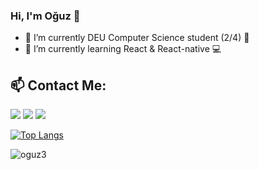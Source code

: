 ### Hi, I'm Oğuz 👋

- 🔭 I’m currently DEU Computer Science student (2/4) 📝
- 🌱 I’m currently learning React & React-native 💻

## :mailbox: Contact Me:

[<img src="https://cdn2.iconfinder.com/data/icons/colorful-guache-social-media-logos-1/159/social-media_gmail-64.png"/>](mailto:ulukaya311@gmail.com)
[<img target="_blank" src="https://cdn4.iconfinder.com/data/icons/colorful-guache-social-media-logos-1/159/social-media_linkedin-64.png"/>](https://www.linkedin.com/in/oguz3/)
[<img target="_blank" src="https://cdn2.iconfinder.com/data/icons/colorful-guache-social-media-logos-1/155/social-media_twitter-64.png"/>](https://twitter.com/oguz3_)

[![Top Langs](https://github-readme-stats.vercel.app/api/top-langs/?username=oguz3&layout=compact)](https://github.com/anuraghazra/github-readme-stats)

<p align="left"> <img src="https://komarev.com/ghpvc/?username=oguz3" alt="oguz3" /> </p>
